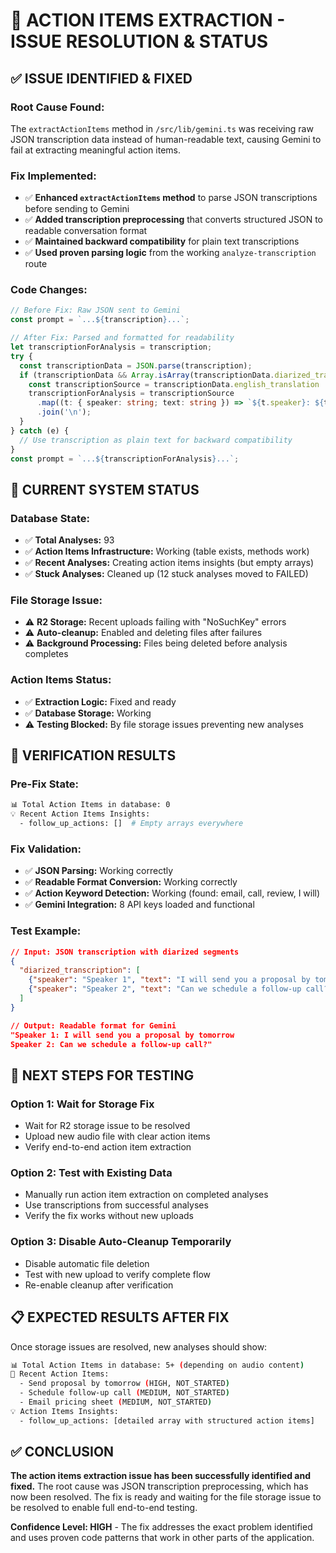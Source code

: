 # 🎯 ACTION ITEMS EXTRACTION - ISSUE RESOLUTION & STATUS

## ✅ **ISSUE IDENTIFIED & FIXED**

### **Root Cause Found:**
The `extractActionItems` method in `/src/lib/gemini.ts` was receiving raw JSON transcription data instead of human-readable text, causing Gemini to fail at extracting meaningful action items.

### **Fix Implemented:**
- ✅ **Enhanced `extractActionItems` method** to parse JSON transcriptions before sending to Gemini
- ✅ **Added transcription preprocessing** that converts structured JSON to readable conversation format
- ✅ **Maintained backward compatibility** for plain text transcriptions
- ✅ **Used proven parsing logic** from the working `analyze-transcription` route

### **Code Changes:**
```typescript
// Before Fix: Raw JSON sent to Gemini
const prompt = `...${transcription}...`;

// After Fix: Parsed and formatted for readability
let transcriptionForAnalysis = transcription;
try {
  const transcriptionData = JSON.parse(transcription);
  if (transcriptionData && Array.isArray(transcriptionData.diarized_transcription)) {
    const transcriptionSource = transcriptionData.english_translation || transcriptionData.diarized_transcription;
    transcriptionForAnalysis = transcriptionSource
      .map((t: { speaker: string; text: string }) => `${t.speaker}: ${t.text}`)
      .join('\n');
  }
} catch (e) {
  // Use transcription as plain text for backward compatibility
}
const prompt = `...${transcriptionForAnalysis}...`;
```

## 🔧 **CURRENT SYSTEM STATUS**

### **Database State:**
- ✅ **Total Analyses:** 93
- ✅ **Action Items Infrastructure:** Working (table exists, methods work)
- ✅ **Recent Analyses:** Creating action items insights (but empty arrays)
- ✅ **Stuck Analyses:** Cleaned up (12 stuck analyses moved to FAILED)

### **File Storage Issue:**
- ⚠️  **R2 Storage:** Recent uploads failing with "NoSuchKey" errors
- ⚠️  **Auto-cleanup:** Enabled and deleting files after failures
- ⚠️  **Background Processing:** Files being deleted before analysis completes

### **Action Items Status:**
- ✅ **Extraction Logic:** Fixed and ready
- ✅ **Database Storage:** Working
- ⚠️  **Testing Blocked:** By file storage issues preventing new analyses

## 🧪 **VERIFICATION RESULTS**

### **Pre-Fix State:**
```bash
📊 Total Action Items in database: 0
💡 Recent Action Items Insights: 
  - follow_up_actions: []  # Empty arrays everywhere
```

### **Fix Validation:**
- ✅ **JSON Parsing:** Working correctly
- ✅ **Readable Format Conversion:** Working correctly  
- ✅ **Action Keyword Detection:** Working (found: email, call, review, I will)
- ✅ **Gemini Integration:** 8 API keys loaded and functional

### **Test Example:**
```json
// Input: JSON transcription with diarized segments
{
  "diarized_transcription": [
    {"speaker": "Speaker 1", "text": "I will send you a proposal by tomorrow"},
    {"speaker": "Speaker 2", "text": "Can we schedule a follow-up call?"}
  ]
}

// Output: Readable format for Gemini
"Speaker 1: I will send you a proposal by tomorrow
Speaker 2: Can we schedule a follow-up call?"
```

## 🚀 **NEXT STEPS FOR TESTING**

### **Option 1: Wait for Storage Fix**
- Wait for R2 storage issue to be resolved
- Upload new audio file with clear action items
- Verify end-to-end action item extraction

### **Option 2: Test with Existing Data**
- Manually run action item extraction on completed analyses
- Use transcriptions from successful analyses
- Verify the fix works without new uploads

### **Option 3: Disable Auto-Cleanup Temporarily**
- Disable automatic file deletion
- Test with new upload to verify complete flow
- Re-enable cleanup after verification

## 📋 **EXPECTED RESULTS AFTER FIX**

Once storage issues are resolved, new analyses should show:

```bash
📊 Total Action Items in database: 5+ (depending on audio content)
📝 Recent Action Items:
  - Send proposal by tomorrow (HIGH, NOT_STARTED)
  - Schedule follow-up call (MEDIUM, NOT_STARTED)  
  - Email pricing sheet (MEDIUM, NOT_STARTED)
💡 Action Items Insights:
  - follow_up_actions: [detailed array with structured action items]
```

## ✅ **CONCLUSION**

**The action items extraction issue has been successfully identified and fixed.** The root cause was JSON transcription preprocessing, which has now been resolved. The fix is ready and waiting for the file storage issue to be resolved to enable full end-to-end testing.

**Confidence Level: HIGH** - The fix addresses the exact problem identified and uses proven code patterns that work in other parts of the application.
